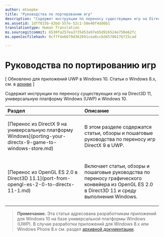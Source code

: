 ```yaml
---
author: mtoepke
title: "Руководства по портированию игр"
description: "Содержит инструкции по переносу существующих игр на Direct3D 11, универсальную платформу Windows (UWP) и Windows 10."
ms.assetid: 1dff815b-d3bd-557e-52c1-58e40f4dd6b1
translationtype: Human Translation
ms.sourcegitcommit: 6530fa257ea3735453a97eb5d916524e750e62fc
ms.openlocfilehash: 0cf7f4e6679d362691cea8ccbd45786176715cad

---
```


# Руководства по портированию игр


\[ Обновлено для приложений UWP в Windows 10. Статьи о Windows 8.x, см. в [архиве](http://go.microsoft.com/fwlink/p/?linkid=619132) \]

Содержит инструкции по переносу существующих игр на Direct3D 11, универсальную платформу Windows (UWP) и Windows 10.

<table>
<colgroup>
<col width="50%" />
<col width="50%" />
</colgroup>
<thead>
<tr class="header">
<th align="left">Раздел</th>
<th align="left">Описание</th>
</tr>
</thead>
<tbody>
<tr class="odd">
<td align="left"><p>[Перенос из DirectX 9 на универсальную платформу Windows](porting-your-directx-9-game-to-windows-store.md)</p></td>
<td align="left"><p>В этом разделе содержатся статьи, обзоры и пошаговые руководства по переносу игр DirectX 9 в UWP.</p></td>
</tr>
<tr class="even">
<td align="left"><p>[Перенос из OpenGL ES 2.0 в Direct3D 11.1](port-from-opengl-es-2-0-to-directx-11-1.md)</p></td>
<td align="left"><p>Включает статьи, обзоры и пошаговые руководства по переносу графического конвейера из OpenGL ES 2.0 в Direct3D 11 и среду выполнения Windows.</p></td>
</tr>
</tbody>
</table>

 

> **Примечание.**  Эта статья адресована разработчикам приложений для Windows 10 на базе универсальной платформы Windows (UWP). В случае разработки приложений для Windows 8.x или Windows Phone 8.x см. раздел [архивной документации](http://go.microsoft.com/fwlink/p/?linkid=619132).

 

 

 







<!--HONumber=Jun16_HO4-->



